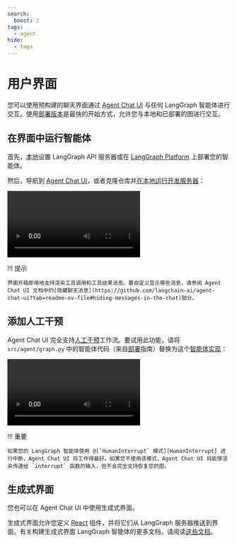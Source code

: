 ```yaml
---
search:
  boost: 2
tags:
  - agent
hide:
  - tags
---
```


# 用户界面

您可以使用预构建的聊天界面通过 [Agent Chat UI](https://github.com/langchain-ai/agent-chat-ui) 与任何 LangGraph 智能体进行交互。使用[部署版本](https://agentchat.vercel.app)是最快的开始方式，允许您与本地和已部署的图进行交互。

## 在界面中运行智能体

首先，[本地](../tutorials/langgraph-platform/local-server.md)设置 LangGraph API 服务器或在 [LangGraph Platform](https://langchain-ai.github.io/langgraph/cloud/quick_start/) 上部署您的智能体。

然后，导航到 [Agent Chat UI](https://agentchat.vercel.app)，或者克隆仓库并[在本地运行开发服务器](https://github.com/langchain-ai/agent-chat-ui?tab=readme-ov-file#setup)：

<video controls src="../assets/base-chat-ui.mp4" type="video/mp4"></video>

!!! 提示

    界面开箱即用地支持渲染工具调用和工具结果消息。要自定义显示哪些消息，请参阅 Agent Chat UI 文档中的[隐藏聊天消息](https://github.com/langchain-ai/agent-chat-ui?tab=readme-ov-file#hiding-messages-in-the-chat)部分。

## 添加人工干预

Agent Chat UI 完全支持[人工干预](../concepts/human_in_the_loop.md)工作流。要试用此功能，请将 `src/agent/graph.py` 中的智能体代码（来自[部署](../tutorials/langgraph-platform/local-server.md)指南）替换为这个[智能体实现](../how-tos/human_in_the_loop/add-human-in-the-loop.md#add-interrupts-to-any-tool)：

<video controls src="../assets/interrupt-chat-ui.mp4" type="video/mp4"></video>

!!! 重要

    如果您的 LangGraph 智能体使用 @[`HumanInterrupt` 模式][HumanInterrupt] 进行中断，Agent Chat UI 将工作得最好。如果您不使用该模式，Agent Chat UI 将能够渲染传递给 `interrupt` 函数的输入，但不会完全支持恢复您的图。

## 生成式界面

您也可以在 Agent Chat UI 中使用生成式界面。

生成式界面允许您定义 [React](https://react.dev/) 组件，并将它们从 LangGraph 服务器推送到界面。有关构建生成式界面 LangGraph 智能体的更多文档，请阅读[这些文档](https://langchain-ai.github.io/langgraph/cloud/how-tos/generative_ui_react/)。
